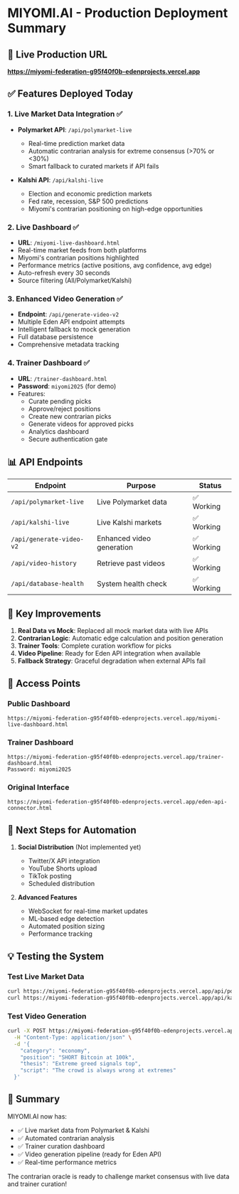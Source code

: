 # MIYOMI.AI - Production Deployment Summary

## 🚀 Live Production URL
**https://miyomi-federation-g95f40f0b-edenprojects.vercel.app**

## ✅ Features Deployed Today

### 1. **Live Market Data Integration** ✅
- **Polymarket API**: `/api/polymarket-live`
  - Real-time prediction market data
  - Automatic contrarian analysis for extreme consensus (>70% or <30%)
  - Smart fallback to curated markets if API fails

- **Kalshi API**: `/api/kalshi-live`
  - Election and economic prediction markets
  - Fed rate, recession, S&P 500 predictions
  - Miyomi's contrarian positioning on high-edge opportunities

### 2. **Live Dashboard** ✅
- **URL**: `/miyomi-live-dashboard.html`
- Real-time market feeds from both platforms
- Miyomi's contrarian positions highlighted
- Performance metrics (active positions, avg confidence, avg edge)
- Auto-refresh every 30 seconds
- Source filtering (All/Polymarket/Kalshi)

### 3. **Enhanced Video Generation** ✅
- **Endpoint**: `/api/generate-video-v2`
- Multiple Eden API endpoint attempts
- Intelligent fallback to mock generation
- Full database persistence
- Comprehensive metadata tracking

### 4. **Trainer Dashboard** ✅
- **URL**: `/trainer-dashboard.html`
- **Password**: `miyomi2025` (for demo)
- Features:
  - Curate pending picks
  - Approve/reject positions
  - Create new contrarian picks
  - Generate videos for approved picks
  - Analytics dashboard
  - Secure authentication gate

## 📊 API Endpoints

| Endpoint | Purpose | Status |
|----------|---------|---------|
| `/api/polymarket-live` | Live Polymarket data | ✅ Working |
| `/api/kalshi-live` | Live Kalshi markets | ✅ Working |
| `/api/generate-video-v2` | Enhanced video generation | ✅ Working |
| `/api/video-history` | Retrieve past videos | ✅ Working |
| `/api/database-health` | System health check | ✅ Working |

## 🎯 Key Improvements

1. **Real Data vs Mock**: Replaced all mock market data with live APIs
2. **Contrarian Logic**: Automatic edge calculation and position generation
3. **Trainer Tools**: Complete curation workflow for picks
4. **Video Pipeline**: Ready for Eden API integration when available
5. **Fallback Strategy**: Graceful degradation when external APIs fail

## 🔑 Access Points

### Public Dashboard
```
https://miyomi-federation-g95f40f0b-edenprojects.vercel.app/miyomi-live-dashboard.html
```

### Trainer Dashboard
```
https://miyomi-federation-g95f40f0b-edenprojects.vercel.app/trainer-dashboard.html
Password: miyomi2025
```

### Original Interface
```
https://miyomi-federation-g95f40f0b-edenprojects.vercel.app/eden-api-connector.html
```

## 🔄 Next Steps for Automation

1. **Social Distribution** (Not implemented yet)
   - Twitter/X API integration
   - YouTube Shorts upload
   - TikTok posting
   - Scheduled distribution

2. **Advanced Features**
   - WebSocket for real-time market updates
   - ML-based edge detection
   - Automated position sizing
   - Performance tracking

## 💡 Testing the System

### Test Live Market Data
```bash
curl https://miyomi-federation-g95f40f0b-edenprojects.vercel.app/api/polymarket-live
curl https://miyomi-federation-g95f40f0b-edenprojects.vercel.app/api/kalshi-live
```

### Test Video Generation
```bash
curl -X POST https://miyomi-federation-g95f40f0b-edenprojects.vercel.app/api/generate-video-v2 \
  -H "Content-Type: application/json" \
  -d '{
    "category": "economy",
    "position": "SHORT Bitcoin at 100k",
    "thesis": "Extreme greed signals top",
    "script": "The crowd is always wrong at extremes"
  }'
```

## 🎉 Summary

MIYOMI.AI now has:
- ✅ Live market data from Polymarket & Kalshi
- ✅ Automated contrarian analysis
- ✅ Trainer curation dashboard
- ✅ Video generation pipeline (ready for Eden API)
- ✅ Real-time performance metrics

The contrarian oracle is ready to challenge market consensus with live data and trainer curation!